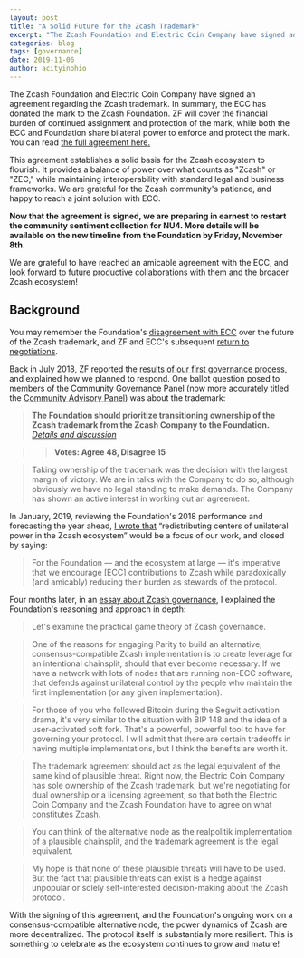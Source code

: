 ```yaml
---
layout: post
title: "A Solid Future for the Zcash Trademark"
excerpt: "The Zcash Foundation and Electric Coin Company have signed an agreement regarding the Zcash trademark."
categories: blog
tags: [governance]
date: 2019-11-06
author: acityinohio
---
```


The Zcash Foundation and Electric Coin Company have signed an agreement regarding the Zcash trademark. In summary, the ECC has donated the mark to the Zcash Foundation. ZF will cover the financial burden of continued assignment and protection of the mark, while both the ECC and Foundation share bilateral power to enforce and protect the mark. You can read [the full agreement here.](/about/contracts/2019_ECC_ZFND_TM_agreement.pdf)

This agreement establishes a solid basis for the Zcash ecosystem to flourish. It provides a balance of power over what counts as "Zcash" or "ZEC," while maintaining interoperability with standard legal and business frameworks. We are grateful for the Zcash community's patience, and happy to reach a joint solution with ECC.

**Now that the agreement is signed, we are preparing in earnest to restart the community sentiment collection for NU4. More details will be available on the new timeline from the Foundation by Friday, November 8th.**

We are grateful to have reached an amicable agreement with the ECC, and look forward to future productive collaborations with them and the broader Zcash ecosystem!

## Background

You may remember the Foundation's [disagreement with ECC](/blog/zcash-trademark-update/) over the future of the Zcash trademark, and ZF and ECC's subsequent [return to negotiations](https://docs.google.com/document/d/1EQySNRz_P3EfraCuPDALFSXdh9PEzgJFxbeQx-mHboI/edit).

Back in July 2018, ZF reported the [results of our first governance process](/blog/governance-results/), and explained how we planned to respond. One ballot question posed to members of the Community Governance Panel (now more accurately titled the [Community Advisory Panel](/governance/community-advisory-panel/)) was about the trademark:

> **The Foundation should prioritize transitioning ownership of the Zcash trademark from the Zcash Company to the Foundation.** *[Details and discussion](https://github.com/ZcashFoundation/Elections/blob/master/2018-Q2/General-Measures/trademark_ballot.md)*

>> **Votes: Agree 48, Disagree 15**

> Taking ownership of the trademark was the decision with the largest margin of victory. We are in talks with the Company to do so, although obviously we have no legal standing to make demands. The Company has shown an active interest in working out an agreement.

In January, 2019, reviewing the Foundation's 2018 performance and forecasting the year ahead, [I wrote that](/blog/foundation-in-2019/) “redistributing centers of unilateral power in the Zcash ecosystem” would be a focus of our work, and closed by saying:

> For the Foundation — and the ecosystem at large — it's imperative that we encourage [ECC] contributions to Zcash while paradoxically (and amicably) reducing their burden as stewards of the protocol.

Four months later, in an [essay about Zcash governance](/blog/multisig-governance/), I explained the Foundation's reasoning and approach in depth:

> Let's examine the practical game theory of Zcash governance.

> One of the reasons for engaging Parity to build an alternative, consensus-compatible Zcash implementation is to create leverage for an intentional chainsplit, should that ever become necessary. If we have a network with lots of nodes that are running non-ECC software, that defends against unilateral control by the people who maintain the first implementation (or any given implementation).

> For those of you who followed Bitcoin during the Segwit activation drama, it's very similar to the situation with BIP 148 and the idea of a user-activated soft fork. That's a powerful, powerful tool to have for governing your protocol. I will admit that there are certain tradeoffs in having multiple implementations, but I think the benefits are worth it.

> The trademark agreement should act as the legal equivalent of the same kind of plausible threat. Right now, the Electric Coin Company has sole ownership of the Zcash trademark, but we're negotiating for dual ownership or a licensing agreement, so that both the Electric Coin Company and the Zcash Foundation have to agree on what constitutes Zcash.

> You can think of the alternative node as the realpolitik implementation of a plausible chainsplit, and the trademark agreement is the legal equivalent.

> My hope is that none of these plausible threats will have to be used. But the fact that plausible threats can exist is a hedge against unpopular or solely self-interested decision-making about the Zcash protocol.

With the signing of this agreement, and the Foundation's ongoing work on a consensus-compatible alternative node, the power dynamics of Zcash are more decentralized. The protocol itself is substantially more resilient. This is something to celebrate as the ecosystem continues to grow and mature!
